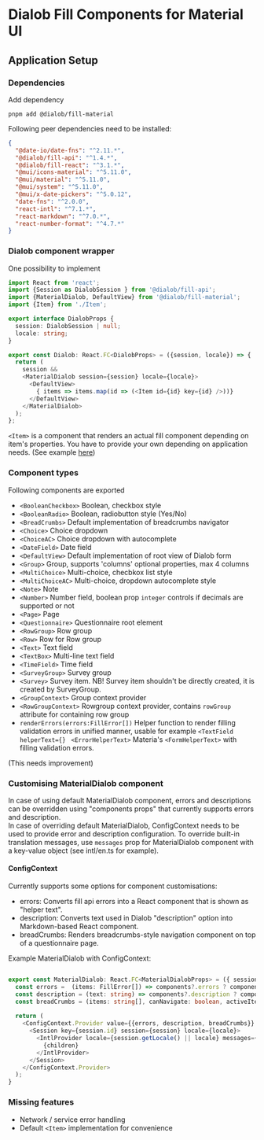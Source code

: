 # Dialob Fill Components for Material UI

## Application Setup

### Dependencies

Add dependency

```
pnpm add @dialob/fill-material
```

Following peer dependencies need to be installed:

```json
{
  "@date-io/date-fns": "^2.11.*",
  "@dialob/fill-api": "^1.4.*",
  "@dialob/fill-react": "^3.1.*",
  "@mui/icons-material": "^5.11.0",
  "@mui/material": "^5.11.0",
  "@mui/system": "^5.11.0",
  "@mui/x-date-pickers": "^5.0.12",
  "date-fns": "^2.0.0",
  "react-intl": "^7.1.*",
  "react-markdown": "^7.0.*",
  "react-number-format": "^4.7.*"
}
```

### Dialob component wrapper

One possibility to implement

```ts
import React from 'react';
import {Session as DialobSession } from '@dialob/fill-api';
import {MaterialDialob, DefaultView} from '@dialob/fill-material';
import {Item} from './Item';

export interface DialobProps {
  session: DialobSession | null;
  locale: string;
}

export const Dialob: React.FC<DialobProps> = ({session, locale}) => {
  return (
    session &&
    <MaterialDialob session={session} locale={locale}>
      <DefaultView>
        { items => items.map(id => (<Item id={id} key={id} />))}
      </DefaultView>
    </MaterialDialob>
  );
};
```

`<Item>` is a component that renders an actual fill component depending on item's properties. You have to provide your own depending on application needs. (See example [here](https://github.com/dialob/dialob-parent/blob/dev/frontend/dialob-fill-demo-material/src/dialob/Item.tsx))

### Component types

Following components are exported

* `<BooleanCheckbox>` Boolean, checkbox style
* `<BooleanRadio>` Boolean, radiobutton style (Yes/No)
* `<BreadCrumbs>` Default implementation of breadcrumbs navigator
* `<Choice>` Choice dropdown
* `<ChoiceAC>` Choice dropdown with autocomplete
* `<DateField>` Date field
* `<DefaultView>` Default implementation of root view of Dialob form
* `<Group>` Group, supports 'columns' optional properties, max 4 columns
* `<MultiChoice>` Multi-choice, checbkox list style
* `<MultiChoiceAC>` Multi-choice, dropdown autocomplete style
* `<Note>` Note
* `<Number>` Number field, boolean prop `integer` controls if decimals are supported or not
* `<Page>` Page
* `<Questionnaire>` Questionnaire root element
* `<RowGroup>` Row group
* `<Row>` Row for Row group
* `<Text>` Text field
* `<TextBox>` Multi-line text field
* `<TimeField>` Time field
* `<SurveyGroup>` Survey group
* `<Survey>` Survey item. NB! Survey item shouldn't be directly created, it is created by SurveyGroup.
* `<GroupContext>` Group context provider
* `<RowGroupContext>` Rowgroup context provider, contains `rowGroup` attribute for containing row group
* `renderErrors(errors:FillError[])` Helper function to render filling validation errors in unified manner, usable for example `<TextField helperText={}`
` <ErrorHelperText>` Materia's `<FormHelperText>` with filling validation errors. 

(This needs improvement)

### Customising MaterialDialob component

In case of using default MaterialDialob component, errors and descriptions can be overridden using "components props" that currently supports errors and description.   
In case of overriding default MaterialDialob, ConfigContext needs to be used to provide error and description configuration.
To override built-in translation messages, use `messages` prop for MaterialDialob component with a key-value object (see intl/en.ts for example).

#### ConfigContext

Currently supports some options for component customisations: 

* errors: Converts fill api errors into a React component that is shown as "helper text".
* description: Converts text used in Dialob "description" option into Markdown-based React component.
* breadCrumbs: Renders breadcrumbs-style navigation component on top of a questionnaire page.


Example MaterialDialob with ConfigContext:

```ts

export const MaterialDialob: React.FC<MaterialDialobProps> = ({ session, locale, children, components }) => {
  const errors =  (items: FillError[]) => components?.errors ? components.errors(items) : <DefaultRenderErrors errors={items} />;
  const description = (text: string) => components?.description ? components.description(text) : <MarkdownView text={text} />;
  const breadCrumbs = (items: string[], canNavigate: boolean, activeItem?: string,) => components?.breadCrumbs ? components.breadCrumbs(items, canNavigate, activeItem) : <BreadCrumbs items={items} canNavigate={canNavigate} activeItem={activeItem}  />
                
  return (
    <ConfigContext.Provider value={{errors, description, breadCrumbs}} >
      <Session key={session.id} session={session} locale={locale}>
        <IntlProvider locale={session.getLocale() || locale} messages={messages[locale]}>
          {children}
        </IntlProvider>
      </Session>
    </ConfigContext.Provider>
  );
}
```


### Missing features

* Network / service error handling
* Default `<Item>` implementation for convenience
